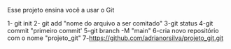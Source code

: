 Esse projeto ensina você a usar o Git

1- git init
2- git add "nome do arquivo a ser comitado"
3-git status
4-git commit "primeiro commit'
5-git branch -M "main"
6-cria novo repositório com o nome "projeto_git"
7-https://github.com/adrianorsilva/projeto_git.git